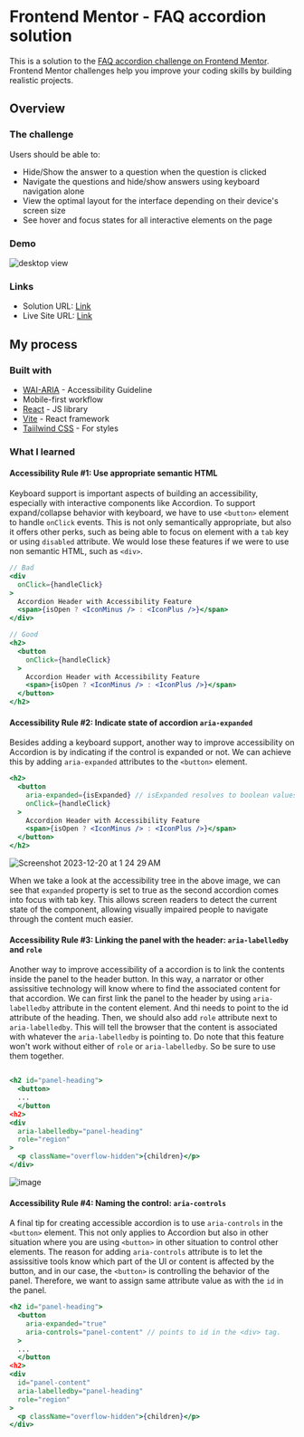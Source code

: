 # Frontend Mentor - FAQ accordion solution

This is a solution to the [FAQ accordion challenge on Frontend Mentor](https://www.frontendmentor.io/challenges/faq-accordion-wyfFdeBwBz). Frontend Mentor challenges help you improve your coding skills by building realistic projects. 

## Overview

### The challenge

Users should be able to:

- Hide/Show the answer to a question when the question is clicked
- Navigate the questions and hide/show answers using keyboard navigation alone
- View the optimal layout for the interface depending on their device's screen size
- See hover and focus states for all interactive elements on the page

### Demo
<span>
<img src="https://github.com/tnamdevnote/faq-accordion/assets/44216709/0128b6a6-d108-40a1-b164-0c55fc65dcd6" alt="desktop view" />

### Links

- Solution URL: [Link](https://www.frontendmentor.io/solutions/accessible-faq-accordion-pyKJjcTX8e)
- Live Site URL: [Link](https://accessible-accordion-faq.netlify.app/)

## My process

### Built with

- [WAI-ARIA](https://www.w3.org/WAI/ARIA/apg/patterns/accordion/examples/accordion/#rps_label) - Accessibility Guideline
- Mobile-first workflow
- [React](https://reactjs.org/) - JS library
- [Vite](https://vitejs.dev/) - React framework
- [Taiilwind CSS](https://tailwindcss.com/) - For styles


### What I learned

#### Accessibility Rule #1: Use appropriate semantic HTML<br>
Keyboard support is important aspects of building an accessibility, especially with interactive components like Accordion. To support expand/collapse behavior with keyboard, we have to use `<button>` element to handle `onClick` events. This is not only semantically appropriate, but also it offers other perks, such as being able to focus on element with a `tab` key or using `disabled` attribute. We would lose these features if we were to use non semantic HTML, such as `<div>`.

```jsx
// Bad
<div
  onClick={handleClick}
>
  Accordion Header with Accessibility Feature
  <span>{isOpen ? <IconMinus /> : <IconPlus />}</span>
</div>

// Good
<h2>
  <button
    onClick={handleClick}
  >
    Accordion Header with Accessibility Feature
    <span>{isOpen ? <IconMinus /> : <IconPlus />}</span>
  </button>
</h2>
```

#### Accessibility Rule #2: Indicate state of accordion `aria-expanded`<br>
Besides adding a keyboard support, another way to improve accessibility on Accordion is by indicating if the control is expanded or not. We can achieve this by adding `aria-expanded` attributes to the `<button>` element.

```jsx
<h2>
  <button
    aria-expanded={isExpanded} // isExpanded resolves to boolean values.
    onClick={handleClick}
  >
    Accordion Header with Accessibility Feature
    <span>{isOpen ? <IconMinus /> : <IconPlus />}</span>
  </button>
</h2>
```
![Screenshot 2023-12-20 at 1 24 29 AM](https://github.com/tnamdevnote/faq-accordion/assets/44216709/cc746e49-26b1-44d5-b654-c965a0ade714)

When we take a look at the accessibility tree in the above image, we can see that `expanded` property is set to true as the second accordion comes into focus with tab key. This allows screen readers to detect the current state of the component, allowing visually impaired people to navigate through the content much easier.<br>

#### Accessibility Rule #3: Linking the panel with the header: `aria-labelledby` and `role`<br>
Another way to improve accessibility of a accordion is to link the contents inside the panel to the header button. In this way, a narrator or other assissitive technology will know where to find the associated content for that accordion. 
We can first link the panel to the header by using `aria-labelledby` attribute in the content element. And thi needs to point to the id attribute of the heading.
Then, we should also add `role` attribute next to `aria-labelledby`. This will tell the browser that the content is associated with whatever the `aria-labelledby` is pointing to. Do note that this feature won't work without either of `role` or `aria-labelledby`. So be sure to use them together.

```jsx

<h2 id="panel-heading">
  <button>
  ...
  </button
<h2>
<div
  aria-labelledby="panel-heading"
  role="region"
>
  <p className="overflow-hidden">{children}</p>
</div>
```
![image](https://github.com/tnamdevnote/faq-accordion/assets/44216709/064bbc74-d2c4-4627-a9cd-619e04854f57)


#### Accessibility Rule #4: Naming the control: `aria-controls` <br>

A final tip for creating accessible accordion is to use `aria-controls` in the `<button>` element. This not only applies to Accordion but also in other situation where you are using `<button>` in other situation to control other elements. The reason for adding `aria-controls` attribute is to let the assissitive tools know which part of the UI or content is affected by the button, and in our case, the `<button>` is controlling the behavior of the panel. Therefore, we want to assign same attribute value as with the `id` in the panel.

```jsx
<h2 id="panel-heading">
  <button
    aria-expanded="true"
    aria-controls="panel-content" // points to id in the <div> tag.
  >
  ...
  </button
<h2>
<div
  id="panel-content"
  aria-labelledby="panel-heading"
  role="region"
>
  <p className="overflow-hidden">{children}</p>
</div>

```


